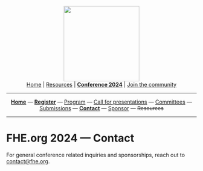 <!-- Main header navigation -->
<p align="center">
  <img width="200" src="https://user-images.githubusercontent.com/5758427/180978488-db825482-5a58-4c7c-9589-c494a6f0be04.png"><br/>
  <a href="https://fhe-org.github.io">Home</a> | <a href="https://fhe-org.github.io/resources">Resources</a> | <b><a href="https://fhe-org.github.io/conferences/conference-2024/">Conference 2024</a></b> | <a href="https://fhe-org.github.io/community">Join the community</a>
</p>
<hr/>
<!-- /Main header navigation -->



<!-- Header conference 2024 links -->
<p align="center">
  <a href="https://fhe-org.github.io/conferences/conference-2024/"><b>Home</b></a>
  —
  <a href="https://lu.ma/fhe-org-conference-2024-tickets"><b>Register</b></a>
  —
  <a href="https://fhe-org.github.io/conferences/conference-2024/program">Program</a>
  —
  <a href="https://fhe-org.github.io/conferences/conference-2024/call-for-presentations"> Call for presentations</a>
  —
  <a href="https://fhe-org.github.io/conferences/conference-2024/committees">Committees</a>
  —
  <a href="https://easychair.org/conferences/?conf=fheorg2024" target="_blank">Submissions</a>
  —
  <a href="https://fhe-org.github.io/conferences/conference-2024/contact"><b>Contact</b></a>
  —
  <a href="https://fhe-org.github.io/conferences/conference-2024/sponsor">Sponsor</a>
  —
  <strike>Resources</strike>
</p>
<hr/>
<!-- /Header conference 2024 links -->




# FHE.org 2024 — Contact

For general conference related inquiries and sponsorships, reach out to contact@fhe.org.
